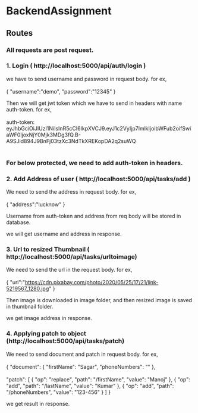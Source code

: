 # BackendAssignment

## Routes

### All requests are post request.

### 1. Login ( http://localhost:5000/api/auth/login )
we have to send username and password in request body.
for ex, <br> </br>
{
    "username":"demo",
    "password":"12345"
}

Then we will get jwt token which we have to send in headers with name auth-token.
for ex, <br> </br>
auth-token: eyJhbGciOiJIUzI1NiIsInR5cCI6IkpXVCJ9.eyJ1c2VyIjp7ImlkIjoibWFub2oifSwiaWF0IjoxNjY0Mjk3MDg3fQ.B-A9SJid894J9BnFj03tzXc3NdTkXREKopDA2q2suWQ
<br> </br>

### For below protected, we need to add auth-token in headers.


### 2. Add Address of user ( http://localhost:5000/api/tasks/add )

We need to send the address in request body.
for ex, <br> </br>
{
  "address":"lucknow"
}

Username from auth-token and address from req body will be stored in database.

we will get username and address in response.

### 3. Url to resized Thumbnail ( http://localhost:5000/api/tasks/urltoimage)

We need to send the url in the request body.
for ex, <br> </br>
{
    "uri":"https://cdn.pixabay.com/photo/2020/05/25/17/21/link-5219567_1280.jpg"
}


Then image is downloaded in image folder, and then resized image is saved in thumbnail folder. 

we get image address in response.


### 4. Applying patch to object (http://localhost:5000/api/tasks/patch)
We need to send document and patch in request body.
for ex, <br> </br>
{
  "document": { "firstName": "Sagar", "phoneNumbers": "" }, <br> </br>
   "patch": [
  { "op": "replace", "path": "/firstName", "value": "Manoj" },
  { "op": "add", "path": "/lastName", "value": "Kumar" },
  { "op": "add", "path": "/phoneNumbers", "value": "123-456"  }
]
}

we get result in response.


